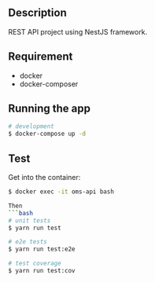 ## Description
REST API project using NestJS framework.

## Requirement

- docker
- docker-composer

## Running the app

```bash
# development
$ docker-compose up -d

```

## Test

Get into the container:

```bash
$ docker exec -it oms-api bash

Then
```bash
# unit tests
$ yarn run test

# e2e tests
$ yarn run test:e2e

# test coverage
$ yarn run test:cov
```
